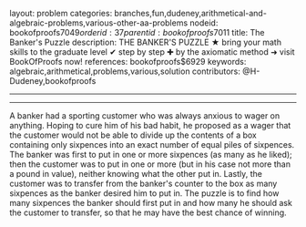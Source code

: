 layout: problem
categories: branches,fun,dudeney,arithmetical-and-algebraic-problems,various-other-aa-problems
nodeid: bookofproofs$7049
orderid: 37
parentid: bookofproofs$7011
title: The Banker's Puzzle
description: THE BANKER'S PUZZLE &#9733; bring your math skills to the graduate level &#10004; step by step &#10010; by the axiomatic method &#10140; visit BookOfProofs now!
references: bookofproofs$6929
keywords: algebraic,arithmetical,problems,various,solution
contributors: @H-Dudeney,bookofproofs

---


---

A banker had a sporting customer who was always anxious to wager on anything. Hoping to cure him of his bad habit, he proposed as a wager that the customer would not be able to divide up the contents of a box containing only sixpences into an exact number of equal piles of sixpences. The banker was first to put in one or more sixpences (as many as he liked); then the customer was to put in one or more (but in his case not more than a pound in value), neither knowing what the other put in. Lastly, the customer was to transfer from the banker's counter to the box as many sixpences as the banker desired him to put in. The puzzle is to find how many sixpences the banker should first put in and how many he should ask the customer to transfer, so that he may have the best chance of winning.
